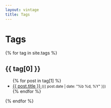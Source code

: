 ```yaml
---
layout: vintage
title: Tags
---
```


<h1>Tags</h1>

<div class="tags">
  {% for tag in site.tags %}
  <div class="tag">
    <h2 id="{{ tag[0] | slugify }}">{{ tag[0] }}</h2>
    <ul>
      {% for post in tag[1] %}
      <li>
        <a href="{{ post.url | relative_url }}">
          {{ post.title }}
        </a>
        <small>({{ post.date | date: "%b %d, %Y" }})</small>
      </li>
      {% endfor %}
    </ul>
  </div>
  {% endfor %}
</div>
